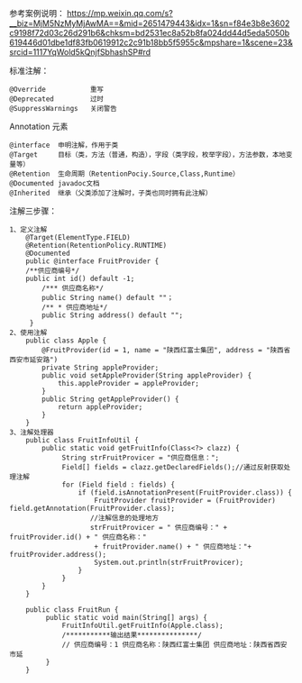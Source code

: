 参考案例说明：
    https://mp.weixin.qq.com/s?__biz=MjM5NzMyMjAwMA==&mid=2651479443&idx=1&sn=f84e3b8e3602c9198f72d03c26d291b6&chksm=bd2531ec8a52b8fa024dd44d5eda5050b619446d01dbe1df83fb0619912c2c91b18bb5f5955c&mpshare=1&scene=23&srcid=1117YqWold5kQnjfSbhashSP#rd



标准注解：

    @Override           重写
    @Deprecated         过时
    @SuppressWarnings   关闭警告


Annotation 元素

    @interface  申明注解，作用于类
    @Target     目标（类，方法（普通，构造），字段（类字段，枚举字段），方法参数，本地变量等）
    @Retention  生命周期（RetentionPociy.Source,Class,Runtime）
    @Documented javadoc文档
    @Inherited  继承（父类添加了注解时，子类也同时拥有此注解）


注解三步骤：

    1、定义注解
        @Target(ElementType.FIELD)
        @Retention(RetentionPolicy.RUNTIME)
        @Documented
        public @interface FruitProvider {
        /**供应商编号*/
        public int id() default -1;
            /*** 供应商名称*/
            public String name() default ""；
            /** * 供应商地址*/
            public String address() default "";
         }
    2、使用注解
        public class Apple {
            @FruitProvider(id = 1, name = "陕西红富士集团", address = "陕西省西安市延安路")
            private String appleProvider;
            public void setAppleProvider(String appleProvider) {
                this.appleProvider = appleProvider;
            }
            public String getAppleProvider() {
                return appleProvider;
            }
        }
    3、注解处理器
        public class FruitInfoUtil {
            public static void getFruitInfo(Class<?> clazz) {
                 String strFruitProvicer = "供应商信息：";
                 Field[] fields = clazz.getDeclaredFields();//通过反射获取处理注解
                 for (Field field : fields) {
                     if (field.isAnnotationPresent(FruitProvider.class)) {
                         FruitProvider fruitProvider = (FruitProvider) field.getAnnotation(FruitProvider.class);
                        //注解信息的处理地方
                        strFruitProvicer = " 供应商编号：" + fruitProvider.id() + " 供应商名称："
                         + fruitProvider.name() + " 供应商地址："+ fruitProvider.address();
                         System.out.println(strFruitProvicer);
                     }
                 }
            }
        }
        
        public class FruitRun {
             public static void main(String[] args) {
                 FruitInfoUtil.getFruitInfo(Apple.class);
                 /***********输出结果***************/
                 // 供应商编号：1 供应商名称：陕西红富士集团 供应商地址：陕西省西安市延
             }
        }